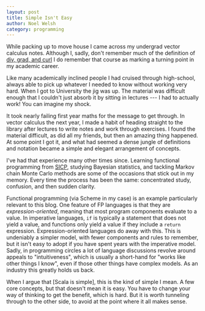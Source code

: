 ```yaml
---
layout: post
title: Simple Isn't Easy
author: Noel Welsh
category: programming
---
```


While packing up to move house I came across my undergrad vector calculus notes. Although I, sadly, don't remember much of the definition of [div, grad, and curl](operators) I do remember that course as marking a turning point in my academic career.

Like many academically inclined people I had cruised through high-school, always able to pick up whatever I needed to know without working very hard. When I got to University the jig was up. The material was difficult enough that I couldn't just absorb it by sitting in lectures --- I had to actually work! You can imagine my shock.

It took nearly failing first year maths for the message to get through. In vector calculus the next year, I made a habit of heading straight to the library after lectures to write notes and work through exercises. I found the material difficult, as did all my friends, but then an amazing thing happened. At some point I got it, and what had seemed a dense jungle of definitions and notation became a simple and elegant arrangement of concepts.

I've had that experience many other times since. Learning functional programming from [SICP][sicp], studying Bayesian statistics, and tackling Markov chain Monte Carlo methods are some of the occasions that stick out in my memory. Every time the process has been the same: concentrated study, confusion, and then sudden clarity.

Functional programming (via Scheme in my case) is an example particularly relevant to this blog. One feature of FP languages is that they are *expression-oriented*, meaning that most program components evaluate to a value. In imperative languages, `if` is typically a statement that does not yield a value, and functions only yield a value if they include a `return` expression. Expression-oriented languages do away with this. This is undeniably a simpler model, with fewer components and rules to remember, but it isn't easy to adopt if you have spent years with the imperative model. Sadly, in programming circles a lot of language discussions revolve around appeals to "intuitiveness", which is usually a short-hand for "works like other things I know", even if those other things have complex models. As an industry this greatly holds us back.

When I argue that [Scala is simple], this is the kind of simple I mean. A few core concepts, but that doesn't mean it is easy. You have to change your way of thinking to get the benefit, which is hard. But it is worth tunneling through to the other side, to avoid at the point where it all makes sense.

[operators]: https://en.wikipedia.org/wiki/Vector_calculus_identities#Operator_notations
[sicp]: https://mitpress.mit.edu/sicp/
